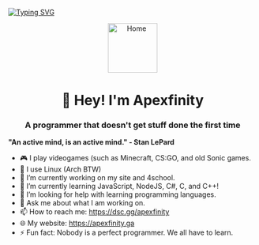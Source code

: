 
<a href="https://apexfinity.ga"><img src="https://readme-typing-svg.herokuapp.com?font=Fira+Code&pause=1000&width=750&height=62&lines=Hi!+I+am+Apexfinity!;I+am+a+programmer%2C+learning+multiple+languages.;My+website%3A+https%3A%2F%2Fapexfinity.ga;Discord%3A+https%3A%2F%2Fdsc.gg%2Fapexfinity;I+use+Arch+BTW!;Javascript+aint+bad.;C%23+is+cool;You've+been+here+for+too+long%2C+go+do+something+productive!" alt="Typing SVG" /></a>
<p align="center">
<img alt="Home" src="https://apexfinityga.vercel.app/logo.png" width="100" height="100">
</p>
<h1 align="center">👋 Hey! I'm Apexfinity</h1>
<h3 align="center">A programmer that doesn't get stuff done the first time</h1>

**"An active mind, is an active mind." - Stan LePard**

<!-- - 👯 I’m looking to collaborate on -->
- 🎮 I play videogames (such as Minecraft, CS:GO, and old Sonic games.
- 🐧 I use Linux (Arch BTW)
- 🔭 I’m currently working on my site and 4school.
- 🌱 I’m currently learning JavaScript, NodeJS, C#, C, and C++!
- 🤔 I’m looking for help with learning programming languages.
- 💬 Ask me about what I am working on.
- 📫 How to reach me: https://dsc.gg/apexfinity
- 🌐 My website: https://apexfinity.ga
- ⚡ Fun fact: Nobody is a perfect programmer. We all have to learn.



